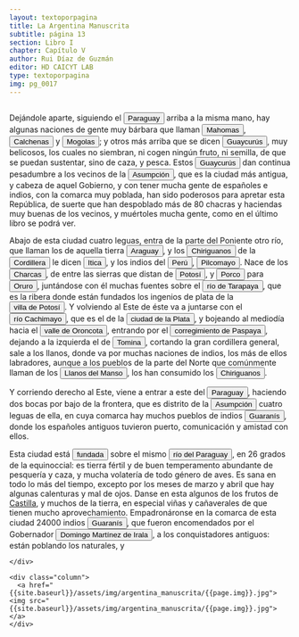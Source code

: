 ```yaml
---
layout: textoporpagina
title: La Argentina Manuscrita
subtitle: página 13
section: Libro I
chapter: Capítulo V
author: Rui Díaz de Guzmán
editor: HD CAICYT LAB
type: textoporpagina
img: pg_0017
---
```


<div class="row">
    <div class="column">
<p>Dejándole aparte, siguiendo el <button class="balloon" data-balloon-pos="up" data-balloon-length="large" data-balloon="Refiere al río Paraguay.">Paraguay</button> arriba a la misma mano, hay algunas naciones de gente muy bárbara que llaman <button class="balloon" data-balloon-pos="up" data-balloon-length="large" data-balloon="Refiere a los Ohomas, indios del Chaco.">Mahomas</button>, <button class="balloon" data-balloon-pos="up" data-balloon-length="large" data-balloon="Calchinas o calchines. Indios del Paraguay. N.E.: Una de las tribus más bárbaras y obscuras del Paraguay. Su nombre nada expresa en el idioma guaraní. Tal vez sea el de algún cacique, o recuerde algún hecho desconocido de su historia o de sus costumbres.">Calchenas</button> y <button class="balloon" data-balloon-pos="up" data-balloon-length="large" data-balloon="Indios bárbaros del Paraguay.">Mogolas</button>; y otros más arriba que se dicen <button class="balloon" data-balloon-pos="up" data-balloon-length="large" data-balloon="Los guaycurúes constituían una sociedad chaqueña de cazadores-recolectores y agricultura estacional, adversarios más resistentes de los avances coloniales en el Chaco. Adaptados a subsistir en la región chaqueña, desarrollaron estrategias de subsistencia basadas en la movilidad y luego de los primeros contactos con los españoles, integraron el caballo. Los guaycurúes integran la familia lingüística mataco-guaycurú.">Guaycurús</button>, muy belicosos, los cuales no siembran, ni cogen ningún fruto, ni semilla, de que se puedan sustentar, sino de caza, y pesca. Estos <button class="balloon" data-balloon-pos="up" data-balloon-length="large" data-balloon="Los guaycurúes constituían una sociedad chaqueña de cazadores-recolectores y agricultura estacional, adversarios más resistentes de los avances coloniales en el Chaco. Adaptados a subsistir en la región chaqueña, desarrollaron estrategias de subsistencia basadas en la movilidad y luego de los primeros contactos con los españoles, integraron el caballo. Los guaycurúes integran la familia lingüística mataco-guaycurú.">Guaycurús</button> dan continua pesadumbre a los vecinos de la <a href="https://recogito.pelagios.org/document/wzqxhk0h3vpikm/part/1/edit#b51dbc72-dcb1-43f9-9e2a-e4537df8c09d" target="_blank"><button class="balloon" data-balloon-pos="up" data-balloon-length="large" data-balloon="Es Asunción del Paraguay.">Asumpción</button></a>, que es la ciudad más antigua, y cabeza de aquel Gobierno, y con tener mucha gente de españoles e indios, con la comarca muy poblada, han sido poderosos para apretar esta República, de suerte que han despoblado más de 80 chacras y haciendas muy buenas de los vecinos, y muértoles mucha gente, como en el último libro se podrá ver.</p> <p>Abajo de esta ciudad cuatro leguas, entra de la parte del Poniente otro río, que llaman los de aquella tierra <a href="https://recogito.pelagios.org/document/wzqxhk0h3vpikm/part/1/edit#15a69c0c-de2e-481b-aa0c-92a2c1699b2a" target="_blank"><button class="balloon" data-balloon-pos="up" data-balloon-length="large" data-balloon="Como el mismo Ruy Díaz aclara, se trata del Pilcomayo.">Araguay</button></a>, y los <button class="balloon" data-balloon-pos="up" data-balloon-length="large" data-balloon="Los chiriguanos componían la parcialidad más occidental de los guaraníes, asentados en actual territorio boliviano sobre los contrafuertes andinos. Ruy Díaz dirigió varias campañas en su contra.">Chiriguanos</button> de la <button class="balloon" data-balloon-pos="up" data-balloon-length="large" data-balloon="Refiere a la Cordillera de los Andes.">Cordillera</button> le dicen <button class="balloon" data-balloon-pos="up" data-balloon-length="large" data-balloon="Como el mismo Ruy Díaz aclara, se trata del Pilcomayo.">Itica</button>, y los indios del <a href="https://recogito.pelagios.org/document/wzqxhk0h3vpikm/part/1/edit#ae8d8788-fbb3-42ed-8a8b-d685afe6840b" target="_blank"><button class="balloon" data-balloon-pos="up" data-balloon-length="large" data-balloon="Entendido como Virreinato de Perú, fue el segundo de los cuatro virreinatos que España creó para gobernar sus dominios en América. Creado en 1542, inicialmente incluía toda América del Sur bajo control español a excepción de las costas de lo que hoy es Venezuela. Más tarde perdió jurisdicción, con la creación del Virreinato de la Nueva Granada en 1739, sobre las áreas que actualmente constituyen Colombia, Ecuador, Panamá y Venezuela y, más tarde, con la creación del Virreinato del Río de la Plata en 1776, lo que hoy es Argentina, Uruguay, Paraguay y Bolivia.">Perú</button></a>, <button class="balloon" data-balloon-pos="up" data-balloon-length="large" data-balloon="El actual río Pilcomayo.">Pilcomayo</button>. Nace de los <a href="https://recogito.pelagios.org/document/wzqxhk0h3vpikm/part/1/edit#748d80d6-0fcb-473c-8ede-c4875b2f6940" target="_blank"><button class="balloon" data-balloon-pos="up" data-balloon-length="large" data-balloon="La provincia de Charcas, cuyos límites se superponen con la Audiencia de Charchas, tenía su sede en Sucre (Ciudad de la Plata, 1538).">Charcas</button></a>, de entre las sierras que distan de <a href="https://recogito.pelagios.org/document/wzqxhk0h3vpikm/part/1/edit#7e446803-fff1-43af-8808-6ef366740311" target="_blank"><button class="balloon" data-balloon-pos="up" data-balloon-length="large" data-balloon="La Villa Imperial de Potosí,en las cercanías del Cerro Rico en la provincia de Charcas.">Potosí</button></a>, y <a href="https://recogito.pelagios.org/document/wzqxhk0h3vpikm/part/1/edit#1f7d3605-dd07-45c9-acd6-4e5a39683b79" target="_blank"><button class="balloon" data-balloon-pos="up" data-balloon-length="large" data-balloon="Corregimiento de Porco, muy próximo a Potosí.">Porco</button></a> para <a href="https://recogito.pelagios.org/document/wzqxhk0h3vpikm/part/1/edit#52e6b1aa-e1db-41cf-b7da-a96ec62f1dcd" target="_blank"><button class="balloon" data-balloon-pos="up" data-balloon-length="large" data-balloon="En Charcas, ciudad fundada en 1606.">Oruro</button></a>, juntándose con él muchas fuentes sobre el <button class="balloon" data-balloon-pos="up" data-balloon-length="large" data-balloon="Refiere al río Tarapaya en Potosí.">río de Tarapaya</button>, que es la ribera donde están fundados los ingenios de plata de la <a href="https://recogito.pelagios.org/document/wzqxhk0h3vpikm/part/1/edit#b4627c16-9df9-4fbb-aabb-acb6e2694147" target="_blank"><button class="balloon" data-balloon-pos="up" data-balloon-length="large" data-balloon="La Villa Imperial de Potosí,en las cercanías del Cerro Rico en la provincia de Charcas.">villa de Potosí</button></a>. Y volviendo al Este de éste va a juntarse con el <button class="balloon" data-balloon-pos="up" data-balloon-length="large" data-balloon="Río en el departamento boliviano de Chuquisaca.">río Cachimayo</button>, que es el de la <a href="https://recogito.pelagios.org/document/wzqxhk0h3vpikm/part/1/edit#01af0d00-e337-4ed3-9404-cd963e5b30ac" target="_blank"><button class="balloon" data-balloon-pos="up" data-balloon-length="large" data-balloon="La ciudad fue fundada en 1538 con el nombre de La Plata y luego pasaría a llamarse Chuquisaca tras 1776.">ciudad de la Plata</button></a>, y bojeando al mediodía hacia el <button class="balloon" data-balloon-pos="up" data-balloon-length="large" data-balloon="Valle en el actual departamento de Potosí, Bolivia, cercano al río Pilcomayo.">valle de Oroncota</button>, entrando por el <a href="https://recogito.pelagios.org/document/wzqxhk0h3vpikm/part/1/edit#9ff37131-69d4-45b8-812e-b6892c880980" target="_blank"><button class="balloon" data-balloon-pos="up" data-balloon-length="large" data-balloon="Corregimiento de Charcas en el actual pueblo boliviano de Carmargo (Departamento de Chuquisaca).">corregimiento de Paspaya</button></a>, dejando a la izquierda el de <a href="https://recogito.pelagios.org/document/wzqxhk0h3vpikm/part/1/edit#1780ac38-5680-4850-8f1d-e3a6a3956055" target="_blank"><button class="balloon" data-balloon-pos="up" data-balloon-length="large" data-balloon="Villa de Santiago de Tomina, otro corregimiento de Charcas.">Tomina</button></a>, cortando la gran cordillera general, sale a los llanos, donde va por muchas naciones de indios, los más de ellos labradores, aunque a los pueblos de la parte del Norte que comúnmente llaman de los <button class="balloon" data-balloon-pos="up" data-balloon-length="large" data-balloon="Refiere a zona del Chaco Central, sector del Gran Chaco delimitado al norte por el Pilcomayo-Araguay y al sur por el antiguo cauce del Bermejo y Teuco.">Llanos del Manso</button>, los han consumido los <button class="balloon" data-balloon-pos="up" data-balloon-length="large" data-balloon="Los chiriguanos componían la parcialidad más occidental de los guaraníes, asentados en actual territorio boliviano sobre los contrafuertes andinos. Ruy Díaz dirigió varias campañas en su contra.">Chiriguanos</button>.</p> <p>Y corriendo derecho al Este, viene a entrar a este del <button class="balloon" data-balloon-pos="up" data-balloon-length="large" data-balloon="Refiere al río Paraguay">Paraguay</button>, haciendo dos bocas por bajo de la frontera, que es distrito de la <a href="https://recogito.pelagios.org/document/wzqxhk0h3vpikm/part/1/edit#191e3eab-f4d0-4147-8353-22da1b1f8acb" target="_blank"><button class="balloon" data-balloon-pos="up" data-balloon-length="large" data-balloon="Es Asunción del Paraguay.">Asumpción</button></a> cuatro leguas de ella, en cuya comarca hay muchos pueblos de indios <button class="balloon" data-balloon-pos="up" data-balloon-length="large" data-balloon="Refiere a Los guaraníes o avá, según su autodenominación étnica original (que significa &quot;ser humano&quot;), son un grupo de pueblos que se ubican geográficamente en Paraguay, noreste de Argentina,​ sur y suroeste de Brasil, sureste de Bolivia y norte de Uruguay. El nombre significa en guaraní guerrero, ava que significa hombre y se pronuncia en forma grave entre los chiriguanos (ava guaraníes). Eran cultivadores selvícolas.">Guaranís</button>, donde los españoles antiguos tuvieron puerto, comunicación y amistad con ellos.</p> <p>Esta ciudad está <button class="balloon" data-balloon-pos="up" data-balloon-length="large" data-balloon="La fundación de la ciudad de Asunción del Paraguay, se levantó sobre un precario fuerte construido en 1537 por el capitán Juan de Salazar, fue crucial para el sostenimiento y el avance de la conquista en la región del Río de la Plata. Debida a su ubicación privilegiada realizaban intercambios con la parcialidad guaraní-caria, y proseguir las exploraciones en sentido nordeste en busca de la Sierra de la Plata. Transformada en ciudad a través del cabildo por orden de Domingo de Irala en 1541.">fundada</button> sobre el mismo <button class="balloon" data-balloon-pos="up" data-balloon-length="large" data-balloon="Río Paraguay.">río del Paraguay</button>, en 26 grados de la equinoccial: es tierra fértil y de buen temperamento abundante de pesquería y caza, y mucha volatería de todo género de aves. Es sana en todo lo más del tiempo, excepto por los meses de marzo y abril que hay algunas calenturas y mal de ojos. Danse en esta algunos de los frutos de <a href="https://recogito.pelagios.org/document/wzqxhk0h3vpikm/part/1/edit#5163d450-4289-40a2-971e-3d113eae3167" target="_blank">Castilla</a>, y muchos de la tierra, en especial viñas y cañaverales de que tienen mucho aprovechamiento. Empadronáronse en la comarca de esta ciudad 24000 indios <button class="balloon" data-balloon-pos="up" data-balloon-length="large" data-balloon="Refiere a Los guaraníes o avá, según su autodenominación étnica original (que significa &quot;ser humano&quot;), son un grupo de pueblos que se ubican geográficamente en Paraguay, noreste de Argentina,​ sur y suroeste de Brasil, sureste de Bolivia y norte de Uruguay. El nombre significa en guaraní guerrero, ava que significa hombre y se pronuncia en forma grave entre los chiriguanos (ava guaraníes). Eran cultivadores selvícolas.">Guaranís</button>, que fueron encomendados por el Gobernador <button class="balloon" data-balloon-pos="up" data-balloon-length="large" data-balloon="Conquistador y colonizador español (Vergara de la Hermandad de Guipúzcoa, Castilla, 1509-Asunción del Paraguay, 03/10/1556). Ocupó tres veces el cargo de gobernador interino del Río de la Plata y del Paraguay, en los períodos de 1539 a 1542, de 1544 hasta 1548 y por último desde 1549. Carlos V lo nombró como titular en el cargo en 1555, lo sería hasta su fallecimiento.">Domingo Martínez de Irala</button>, a los conquistadores antiguos: están poblando los naturales, y</p>

    </div>

    <div class="column">
      <a href="{{site.baseurl}}/assets/img/argentina_manuscrita/{{page.img}}.jpg"><img src="{{site.baseurl}}/assets/img/argentina_manuscrita/{{page.img}}.jpg"></a>
    </div>
</div>